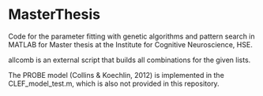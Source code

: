 # MasterThesis
Code for the parameter fitting with genetic algorithms and pattern search in MATLAB for Master thesis at the Institute for Cognitive Neuroscience, HSE. 

allcomb is an external script that builds all combinations for the given lists.

The PROBE model (Collins & Koechlin, 2012) is implemented in the CLEF_model_test.m, which is also not provided in this repository.
